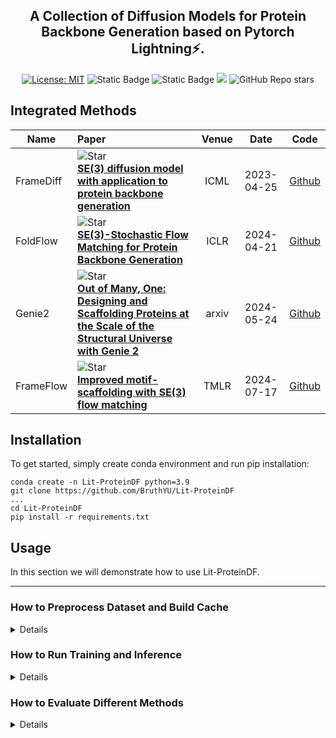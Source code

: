 <div align="center">


## A Collection of Diffusion Models for Protein Backbone Generation based on Pytorch Lightning⚡.


[![License: MIT](https://img.shields.io/badge/License-MIT-red.svg)](https://opensource.org/licenses/MIT)
![Static Badge](https://img.shields.io/badge/Pytorch-Lightning-yellow)
![Static Badge](https://img.shields.io/badge/Config-Hydra-blue)
![](https://img.shields.io/badge/PRs-Welcome-green)
![GitHub Repo stars](https://img.shields.io/github/stars/BruthYU/Lit-ProteinDF?style=social)
</div>

## Integrated Methods
| **Name**  | **Paper**                                                                                                                                                                                                                                                                                                                                                                                                                                                                                                     | **Venue** |  **Date**  |                                                                               **Code**                                                                               |
|-----------|:--------------------------------------------------------------------------------------------------------------------------------------------------------------------------------------------------------------------------------------------------------------------------------------------------------------------------------------------------------------------------------------------------------------------------------------------------------------------------------------------------------------|:---------:|:----------:|:--------------------------------------------------------------------------------------------------------------------------------------------------------------------:|
| FrameDiff | ![Star](https://img.shields.io/github/stars/jasonkyuyim/se3_diffusion?style=social) <br> [**SE(3) diffusion model with application to protein backbone generation**](https://openreview.net/forum?id=m8OUBymxwv) <br>                                                                                                                                                                                                                                                                                         |   ICML    | 2023-04-25 |                                                        [Github](https://github.com/jasonkyuyim/se3_diffusion)                                                        |
| FoldFlow  | ![Star](https://img.shields.io/github/stars/DreamFold/FoldFlow?style=social&label=Star) <br> [**SE(3)-Stochastic Flow Matching for Protein Backbone Generation**](https://openreview.net/forum?id=kJFIH23hXb) <br>                                                                                                                                                                                                                                                                                            |   ICLR    | 2024-04-21 |                                                           [Github](https://github.com/DreamFold/FoldFlow)                                                            | 
| Genie2    | ![Star](https://img.shields.io/github/stars/aqlaboratory/genie2?style=social&label=Star) <br> [**Out of Many, One: Designing and Scaffolding Proteins at the Scale of the Structural Universe with Genie 2**](https://arxiv.org/abs/2405.15489) <br>                                                                                                                                                                                                                                                          |   arxiv   | 2024-05-24 |                                                           [Github](https://github.com/aqlaboratory/genie2)                                                           |
| FrameFlow | ![Star](https://img.shields.io/github/stars/microsoft/protein-frame-flow?style=social&label=Star) <br> [**Improved motif-scaffolding with SE(3) flow matching**](https://openreview.net/forum?id=fa1ne8xDGn) <br>                                                                                                                                                                                                                                                                                             |   TMLR    | 2024-07-17 |                                                   [Github](https://github.com/microsoft/protein-frame-flow)                                                          |

## Installation


To get started, simply create conda environment and run pip installation:

```shell
conda create -n Lit-ProteinDF python=3.9
git clone https://github.com/BruthYU/Lit-ProteinDF
...
cd Lit-ProteinDF
pip install -r requirements.txt
```


## Usage
In this section we will demonstrate how to use Lit-ProteinDF.

---
### How to Preprocess Dataset and Build Cache
<details>

All preprocess operations (i.e. how pdb files map to the lmdb cache) are implemented in the folder `Lit-ProteinDF/preprocess`. Please refer to this [README.md](preprocess/README.md) for more instructions. 

Lit-ProteinDF featurizes proteins with the [Alphafold Protein Data Type](https://github.com/google-deepmind/alphafold/blob/d95a92aae161240b645fc10e9d030443011d913e/alphafold/common/protein.py), and build `lmdb` cache following the [FoldFlow](https://github.com/DreamFold/FoldFlow/blob/20abc40dc241bbed408c5aa35a2a39b7778d6372/foldflow/data/pdb_data_loader.py#L323) method.
Different protein files (`mmcif, pdb and jsonl`) are unifed into one data type, thus the built cache could be loaded for all integrated methods during training.
```sh
python preprocess/process_pdb_dataset.py
# Intermediate pickle files are generated.
python preprocess/build_cache.py
# Filtering configurations are listed in config.yaml, the lmdb cache will/should be placed in preprocess/.cache. 
```


**You can also directly download our preprocessed dataset**: [Coming Soon]

</details>

### How to Run Training and Inference

<details>

Training and inference of all integrated methods are implemented in the lightning workspace (`Lit-ProteinDF\lightning`). You can refer to this  [README.md](lightning/README.md) for more details.


</details>

### How to Evaluate Different Methods
<details>
</details>